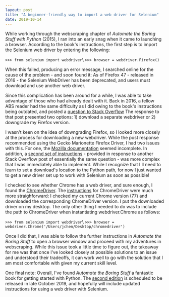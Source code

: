 ```yaml
---
layout: post
title: "A beginner-friendly way to import a web driver for Selenium"
date: 2019-10-14
---
```


While working through the webscraping chapter of *Automate the Boring Stuff with Python* (2015), I ran into an early snag when it came to launching a browser. According to the book's instructions, the first step is to import the Selenium web driver by entering the following:

`>>> from selenium import webdriver`\\
`>>> browser = webdriver.Firefox()`

When this failed, producing an error message, I searched online for the cause of the problem - and soon found it: As of Firefox 47 - released in 2016 - the Selenium WebDriver has been deprecated, and users must download and use another web driver. 

Since this complication has been around for a while, I was able to take advantage of those who had already dealt with it. Back in 2016, a fellow ABS reader had the same difficulty as I did owing to the book's instructions being outdated, and posted a [question to Stack Overflow](https://stackoverflow.com/questions/37966050/automate-the-boring-stuff-with-python-outdated-instructions-for-launching-seleni) The response to that post presented two options: 1) download a separate webdriver or 2) downgrade my Firefox version. 

I wasn't keen on the idea of downgrading Firefox, so I looked more closely at the process for downloading a new webdriver. While the post response recommended using the Gecko Marionette Firefox Driver, I had two issues with this. For one, the [Mozilla documentation](https://developer.mozilla.org/en-US/docs/Web/WebDriver) seemed incomplete. In addition, a [second set of instructions](https://stackoverflow.com/questions/37761668/cant-open-browser-with-selenium-after-firefox-update) - provided in response to another Stack Overflow post of essentially the same question - was more complex that I was immediately able to implement. While I recognize that I'll need to learn to set a download's location to the Python path, for now I just wanted to get a new driver set up to work with Selenium as soon as possible!

I checked to see whether Chrome has a web driver, and sure enough, I found the [ChromeDriver](https://sites.google.com/a/chromium.org/chromedriver/). The [instructions](https://sites.google.com/a/chromium.org/chromedriver/getting-started) for ChromeDriver were much more straighforward: I checked my current Chrome version (77) and downloaded the corresponding ChromeDriver version. I put the downloaded driver on my desktop. The only other thing I needed to do was to include the path to ChromeDriver when instantiating webdriver.Chrome as follows:

`>>> from selenium import webdriver`\\
`>>> browser = webdriver.Chrome('/Users/jchen/Desktop/chromedriver')`

Once I did that, I was able to follow the further instructions in *Automate the Boring Stuff* to open a browser window and proceed with my adventures in webscraping. While this issue took a little time to figure out, the takeaway for me was that once I've looked closely at possible solutions to an issue and understood their tradeoffs, it can work well to go with the solution that I am most comfortable with given my current skill level. 

One final note: Overall, I've found *Automate the Boring Stuff* a fantastic book for getting started with Python. The [second edition](https://automatetheboringstuff.com) is scheduled to be released in late October 2019, and hopefully will include updated instructions for using a web driver with Selenium. 

